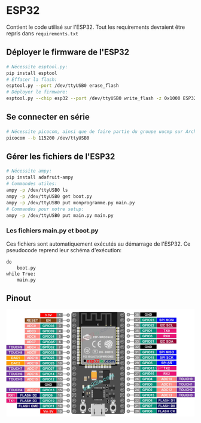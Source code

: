# ESP32
Contient le code utilisé sur l'ESP32. Tout les requirements devraient être repris dans `requirements.txt`
## Déployer le firmware de l'ESP32
```bash
# Nécessite esptool.py:
pip install esptool
# Éffacer la flash:
esptool.py --port /dev/ttyUSB0 erase_flash
# Déployer le firmware:
esptool.py --chip esp32 --port /dev/ttyUSB0 write_flash -z 0x1000 ESP32_GENERIC-20231005-v1.21.0.bin
```
## Se connecter en série
```bash
# Nécessite picocom, ainsi que de faire partie du groupe uucmp sur Arch Linux.
picocom --b 115200 /dev/ttyUSB0
```
## Gérer les fichiers de l'ESP32
```bash
# Nécessite ampy:
pip install adafruit-ampy
# Commandes utiles:
ampy -p /dev/ttyUSB0 ls
ampy -p /dev/ttyUSB0 get boot.py
ampy -p /dev/ttyUSB0 put monprogramme.py main.py
# Commandes pour notre setup:
ampy -p /dev/ttyUSB0 put main.py main.py
```
### Les fichiers main.py et boot.py
Ces fichiers sont automatiquement exécutés au démarrage de l'ESP32. Ce pseudocode reprend leur schéma d'exécution:
```
do
    boot.py
while True:
    main.py
```
## Pinout
![Pinout ESP32](ESP32Pinout.png)